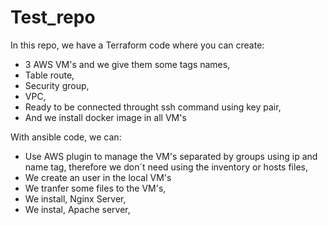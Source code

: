 # Test_repo

In this repo, we have a Terraform code where you can create:

- 3 AWS VM's and we give them some tags names, 
- Table route, 
- Security group, 
- VPC, 
- Ready to be connected throught ssh command using key pair,
- And we install docker image in all VM's

With ansible code, we can:

- Use AWS plugin to manage the VM's separated by groups using ip and name tag, therefore we don´t need using the inventory or hosts files,
- We create an user in the local VM's
- We tranfer some files to the VM's,
- We install, Nginx Server,
- We instal, Apache server,
